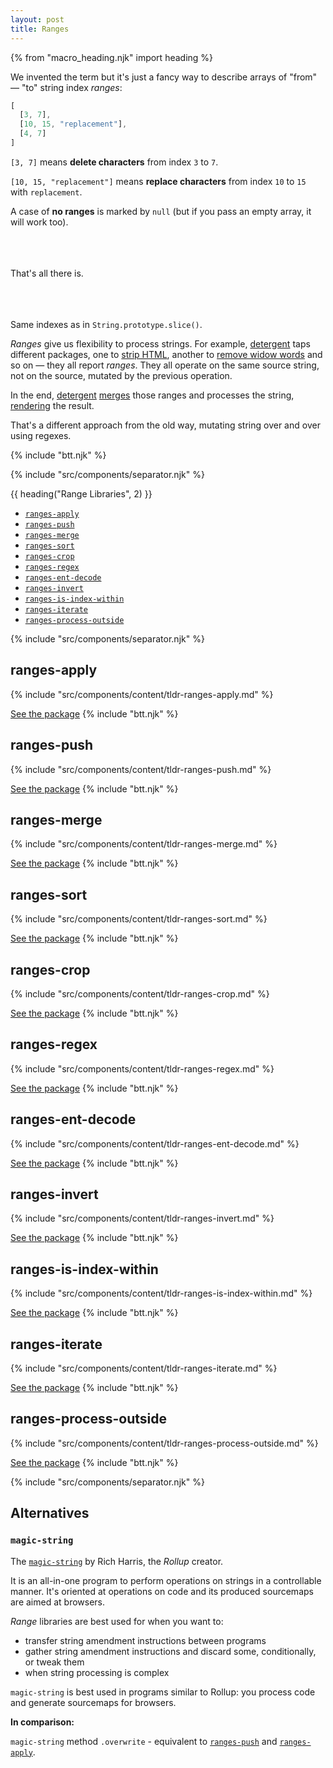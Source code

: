 ```yaml
---
layout: post
title: Ranges
---
```


{% from "macro_heading.njk" import heading %}

We invented the term but it's just a fancy way to describe arrays of "from" — "to" string index _ranges_:

```js
[
  [3, 7],
  [10, 15, "replacement"],
  [4, 7]
]
```

`[3, 7]` means **delete characters** from index `3` to `7`.

`[10, 15, "replacement"]` means **replace characters** from index `10` to `15` with `replacement`.

A case of **no ranges** is marked by `null` (but if you pass an empty array, it will work too).

<br/>
<br/>
<br/>

<div class="tac">That's all there is.</div>

<br/>
<br/>
<br/>

Same indexes as in `String.prototype.slice()`.

_Ranges_ give us flexibility to process strings. For example, [detergent](/os/detergent/) taps different packages, one to [strip HTML](/os/string-strip-html/), another to [remove widow words](/os/string-remove-widows/) and so on — they all report _ranges_. They all operate on the same source string, not on the source, mutated by the previous operation.

In the end, [detergent](/os/detergent/) [merges](#ranges-merge) those ranges and processes the string, [rendering](#ranges-apply) the result.

That's a different approach from the old way, mutating string over and over using regexes.

{% include "btt.njk" %}

{% include "src/components/separator.njk" %}

<div class="toc-container">
{{ heading("Range Libraries", 2) }}

 - [`ranges-apply`](#ranges-apply)
 - [`ranges-push`](#ranges-push)
 - [`ranges-merge`](#ranges-merge)
 - [`ranges-sort`](#ranges-sort)
 - [`ranges-crop`](#ranges-crop)
 - [`ranges-regex`](#ranges-regex)
 - [`ranges-ent-decode`](#ranges-ent-decode)
 - [`ranges-invert`](#ranges-invert)
 - [`ranges-is-index-within`](#ranges-is-index-within)
 - [`ranges-iterate`](#ranges-iterate)
 - [`ranges-process-outside`](#ranges-process-outside)

</div>

{% include "src/components/separator.njk" %}

## ranges-apply

{% include "src/components/content/tldr-ranges-apply.md" %}

<a href="/os/ranges-apply/" class="button">See the package</a>
{% include "btt.njk" %}

## ranges-push

{% include "src/components/content/tldr-ranges-push.md" %}

<a href="/os/ranges-push/" class="button">See the package</a>
{% include "btt.njk" %}

## ranges-merge

{% include "src/components/content/tldr-ranges-merge.md" %}

<a href="/os/ranges-merge/" class="button">See the package</a>
{% include "btt.njk" %}

## ranges-sort

{% include "src/components/content/tldr-ranges-sort.md" %}

<a href="/os/ranges-sort/" class="button">See the package</a>
{% include "btt.njk" %}

## ranges-crop

{% include "src/components/content/tldr-ranges-crop.md" %}

<a href="/os/ranges-crop/" class="button">See the package</a>
{% include "btt.njk" %}

## ranges-regex

{% include "src/components/content/tldr-ranges-regex.md" %}

<a href="/os/ranges-regex/" class="button">See the package</a>
{% include "btt.njk" %}

## ranges-ent-decode

{% include "src/components/content/tldr-ranges-ent-decode.md" %}

<a href="/os/ranges-ent-decode/" class="button">See the package</a>
{% include "btt.njk" %}

## ranges-invert

{% include "src/components/content/tldr-ranges-invert.md" %}

<a href="/os/ranges-invert/" class="button">See the package</a>
{% include "btt.njk" %}

## ranges-is-index-within

{% include "src/components/content/tldr-ranges-is-index-within.md" %}

<a href="/os/ranges-is-index-within/" class="button">See the package</a>
{% include "btt.njk" %}

## ranges-iterate

{% include "src/components/content/tldr-ranges-iterate.md" %}

<a href="/os/ranges-iterate/" class="button">See the package</a>
{% include "btt.njk" %}

## ranges-process-outside

{% include "src/components/content/tldr-ranges-process-outside.md" %}

<a href="/os/ranges-process-outside/" class="button">See the package</a>
{% include "btt.njk" %}

{% include "src/components/separator.njk" %}

## Alternatives

### `magic-string`

The [`magic-string`](https://github.com/rich-harris/magic-string) by Rich Harris, the _Rollup_ creator.

It is an all-in-one program to perform operations on strings in a controllable manner. It's oriented at operations on code and its produced sourcemaps are aimed at browsers.

_Range_ libraries are best used for when you want to:

  - transfer string amendment instructions between programs
  - gather string amendment instructions and discard some, conditionally, or tweak them
  - when string processing is complex

`magic-string` is best used in programs similar to Rollup: you process code and generate sourcemaps for browsers.

**In comparison:**

`magic-string` method `.overwrite` - equivalent to [`ranges-push`](#ranges-push) and [`ranges-apply`](#ranges-apply).
